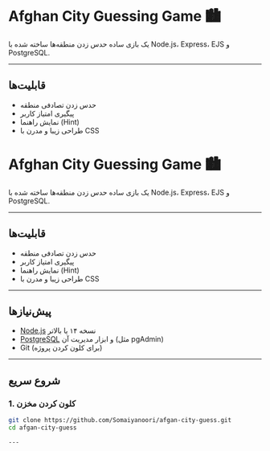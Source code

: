 # Afghan City Guessing Game 🏙️

یک بازی ساده حدس زدن منطقه‌ها ساخته شده با Node.js، Express، EJS و PostgreSQL.

---

## قابلیت‌ها

- حدس زدن تصادفی منطقه
- پیگیری امتیاز کاربر
- نمایش راهنما (Hint)
- طراحی زیبا و مدرن با CSS

# Afghan City Guessing Game 🏙️

یک بازی ساده حدس زدن منطقه‌ها ساخته شده با Node.js، Express، EJS و PostgreSQL.

---

## قابلیت‌ها

- حدس زدن تصادفی منطقه
- پیگیری امتیاز کاربر
- نمایش راهنما (Hint)
- طراحی زیبا و مدرن با CSS

---

## پیش‌نیازها

- [Node.js](https://nodejs.org/) نسخه ۱۴ یا بالاتر
- [PostgreSQL](https://www.postgresql.org/) و ابزار مدیریت آن (مثل pgAdmin)
- Git (برای کلون کردن پروژه)

---

## شروع سریع

### 1. کلون کردن مخزن

```bash
git clone https://github.com/Somaiyanoori/afgan-city-guess.git
cd afgan-city-guess

---



```

